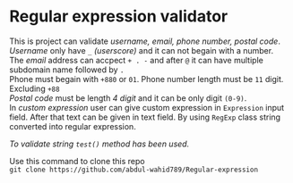 # Regular expression validator
This is project can validate *username, email, phone number, postal code*.  
*Username* only have `_` *(userscore)* and it can not begain with a number.  
The *email* address can accpect `+ . -` and after `@` it can have multiple subdomain name followed by `.`  
Phone must begain with `+880` or `01`. Phone number length must be `11` digit. Excluding `+88`  
*Postal code* must be length *4 digit* and it can be only digit `(0-9)`.  
In *custom expression* user can give custom expression in `Expression` input field. After that text can be given in text field. By using `RegExp` class string converted into regular expression.

*To validate string `test()` method has been used.*

Use this command to clone this repo  
`git clone https://github.com/abdul-wahid789/Regular-expression`